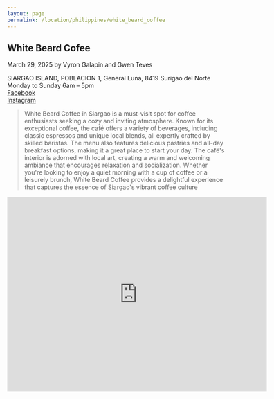 ```yaml
---
layout: page
permalink: /location/philippines/white_beard_coffee
---
```


<div id="Location" style="display:none;" class="Philippines"></div>
<div class="container">     
      <article class="blog-post">
        <h2 class="display-5 link-body-emphasis mb-1">White Beard Cofee</h2>
        <p class="blog-post-meta">
          March 29, 2025 by <!-- <a href="#"> --> Vyron Galapin and Gwen Teves <!--</a>-->
          <div class="business-info">
            <div class="info-item">
                <i class="fas fa-map-marker-alt"></i>
                <span>SIARGAO ISLAND, POBLACION 1, General Luna, 8419 Surigao del Norte</span>
            </div>
            <div class="info-item">
                <i class="far fa-clock"></i>
                <span>Monday to Sunday 6am – 5pm</span>
            </div>
            <div class="info-item">
                <i class="fab fa-facebook"></i>
                <a href="https://www.facebook.com/@whitebeardcoffeesiargao" target="_blank">Facebook</a>
            </div>
            <div class="info-item">
                <i class="fab fa-instagram"></i>
                <a href="https://www.instagram.com/whitebeardcoffee?utm_source=ig_web_button_share_sheet&igsh=ZDNlZDc0MzIxNw==" target="_blank">Instagram</a>
            </div>
          </div>
        </p>
        <blockquote class="blockquote">
          <p>White Beard Coffee in Siargao is a must-visit spot for coffee enthusiasts seeking a cozy and inviting atmosphere. Known for its exceptional coffee, the café offers a variety of beverages, including classic espressos and unique local blends, all expertly crafted by skilled baristas. The menu also features delicious pastries and all-day breakfast options, making it a great place to start your day. The café's interior is adorned with local art, creating a warm and welcoming ambiance that encourages relaxation and socialization. Whether you're looking to enjoy a quiet morning with a cup of coffee or a leisurely brunch, White Beard Coffee provides a delightful experience that captures the essence of Siargao's vibrant coffee culture</p>
        </blockquote>
        <div>
          <a href="https://maps.app.goo.gl/wPVrUbwKyfCNaYR28" target="_blank">
            <div id="map-tile">
             <iframe src="https://www.google.com/maps/embed?pb=!1m18!1m12!1m3!1d3931.8115035389897!2d126.15345540993921!3d9.782011490272135!2m3!1f0!2f0!3f0!3m2!1i1024!2i768!4f13.1!3m3!1m2!1s0x3303f7e2fd6d7fd7%3A0x68e74df83e21e8ea!2sWHITE%20BEARD%20COFFEE%20SHOP!5e0!3m2!1sen!2sph!4v1743237083471!5m2!1sen!2sph" width="600" height="450" style="border:0;" allowfullscreen="" loading="lazy" referrerpolicy="no-referrer-when-downgrade"></iframe>
            </div>
            </a>
        </div>
  </article>
</div>
